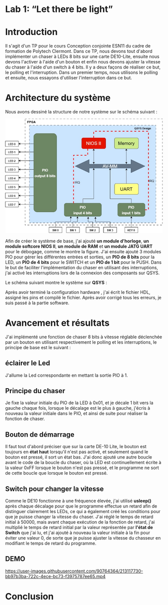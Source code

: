 # Lab 1: “Let there be light”
# Introduction
Il s'agit d'un TP pour le cours Conception conjointe ESN11 du cadre de formation de Polytech Clermont. Dans ce TP, nous devons tout d'abord implémenter un chaser à LEDs 8 bits sur une carte DE10-Lite, ensuite nous devons l'activer à l'aide d'un bouton et enfin nous devons ajuster la vitesse du chaser à l'aide d'un switch à 4 bits.
Il y a deux façons de réaliser ce but, le polling et l'interruption. Dans un premier temps, nous utilisons le polling et ensuite, nous essayons d'utiliser l'interruption dans ce but.

# Architecture du système
Nous avons dessiné la structure de notre système sur le schéma suivant :

![image](https://github.com/ESN2022/GU_Lab1/blob/main/LAB1.jpg)

Afin de créer le système de base, j'ai ajouté **un module d'horloge**, **un module softcore NIOS II**, **un module de RAM** et **un module JATG UART** pour le débogage, comme le montre la figure.
J'ai ensuite ajouté 3 modules PIO pour gérer les différentes entrées et sorties, un **PIO de 8 bits** pour la LED, un **PIO de 4 bits** pour le SWITCH et un **PIO de 1 bit** pour le PUSH.
Dans le but de faciliter l'implémentation du chaser en utilisant des interruptions, j'ai activé les interruptions lors de la connexion des composants sur QSYS.

Le schéma suivant montre le système sur **QSYS** :

Après avoir terminé la configuration hardware , j'ai écrit le fichier HDL, assigné les pins et compilé le fichier. Après avoir corrigé tous les erreurs, je suis passé à la partie software.

# Avancement et résultats
J'ai implémenté une fonction de chaser 8 bits à vitesse réglable déclenchée par un bouton en utilisant respectivement le polling et les interruptions, le principe de base est le suivant :
## éclairer le Led
J'allume la Led correspondante en mettant la sortie PIO à 1.
## Principe du chaser
Je fixe la valeur initiale du PIO de la LED à 0x01, et je décale 1 bit vers la gauche chaque fois, lorsque le décalage est le plus à gauche, j'écris à nouveau la valeur initiale dans le PIO, et ainsi de suite pour réaliser la fonction de chaser.
## Bouton de démarrage
Il faut tout d'abord préciser que sur la carte DE-10 Lite, le bouton est toujours en **état haut** lorsqu'il n'est pas activé, et seulement quand le bouton est pressé, il sort un état bas. J'ai donc ajouté une autre boucle avant le code de la boucle du chaser, où la LED est continuellement écrite à la valeur 0xFF lorsque le bouton n'est pas pressé, et le programme ne sort de cette boucle que lorsque le bouton est pressé.
## Switch pour changer la vitesse
Comme le DE10 fonctionne à une fréquence élevée, j'ai utilisé **usleep()** après chaque décalage pour que le programme effectue un retard afin de distinguer clairement les LEDs, ce qui a également créé les conditions pour que je puisse changer la vitesse du chaser. J'ai réglé le temps de retard initial à 50000, mais avant chaque exécution de la fonction de retard, j'ai multiplié le temps de retard initial par la valeur représentée par **l'état de Switch** que j'ai lu, et j'ai ajouté à nouveau la valeur initiale à la fin pour éviter une valeur 0, de sorte que je puisse ajuster la vitesse du chasseur en modifiant le temps de retard du programme.

## DEMO

https://user-images.githubusercontent.com/90764364/213117730-bb97b3ba-722c-4ece-bc73-f3975787ee65.mp4

# Conclusion

